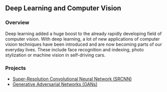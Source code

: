 ## Deep Learning and Computer Vision

### Overview
Deep learning added a huge boost to the already rapidly developing field of computer vision. With deep learning, a lot of new applications of computer vision techniques have been introduced and are now becoming parts of our everyday lives. These include face recognition and indexing, photo stylization or machine vision in self-driving cars. 

### Projects
- [Super-Resolution Convolutional Neural Network (SRCNN)](https://github.com/mughees-asif/postgraduate-artificial-intelligence/tree/master/Semester%20B/Deep%20Learning%20and%20Computer%20Vision/projects/project1)
- [Generative Adversarial Networks (GANs)](https://github.com/mughees-asif/postgraduate-artificial-intelligence/tree/master/Semester%20B/Deep%20Learning%20and%20Computer%20Vision/projects/project2)
